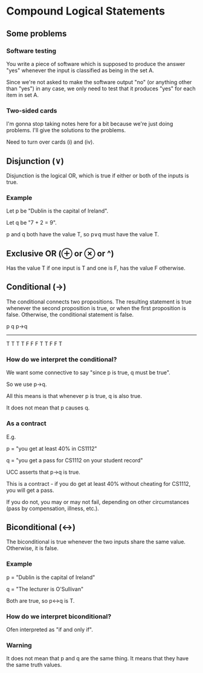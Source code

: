 Compound Logical Statements
===========================

Some problems
-------------

### Software testing

You write a piece of software which is supposed to produce the answer
"yes" whenever the input is classified as being in the set A.

Since we're not asked to make the software output "no" (or anything
other than "yes") in any case, we only need to test that it produces
"yes" for each item in set A.

### Two-sided cards

I'm gonna stop taking notes here for a bit because we're just doing
problems. I'll give the solutions to the problems.

Need to turn over cards (i) and (iv).

Disjunction (∨)
---------------

Disjunction is the logical OR, which is true if either or both of the
inputs is true.

### Example

Let p be "Dublin is the capital of Ireland".

Let q be "7 + 2 = 9".

p and q both have the value T, so p∨q must have the value T.

Exclusive OR (⊕ or ⊗ or \^)
---------------------------

Has the value T if one input is T and one is F, has the value F
otherwise.

Conditional (→)
---------------

The conditional connects two propositions. The resulting statement is
true whenever the second proposition is true, or when the first
proposition is false. Otherwise, the conditional statement is false.

  p   q   p→q
  --- --- -----
  T   T   T
  T   F   F
  F   T   T
  F   F   T

### How do we interpret the conditional?

We want some connective to say "since p is true, q must be true".

So we use p→q.

All this means is that whenever p is true, q is also true.

It does not mean that p causes q.

### As a contract

E.g.

p = "you get at least 40% in CS1112"

q = "you get a pass for CS1112 on your student record"

UCC asserts that p→q is true.

This is a contract - if you do get at least 40% without cheating for
CS1112, you will get a pass.

If you do not, you may or may not fail, depending on other circumstances
(pass by compensation, illness, etc.).

Biconditional (↔)
-----------------

The biconditional is true whenever the two inputs share the same value.
Otherwise, it is false.

### Example

p = "Dublin is the capital of Ireland"

q = "The lecturer is O'Sullivan"

Both are true, so p↔q is T.

### How do we interpret biconditional?

Ofen interpreted as "if and only if".

### Warning

It does not mean that p and q are the same thing. It means that they
have the same truth values.
